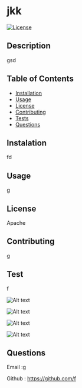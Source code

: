# jkk
[![License](https://img.shields.io/badge/License-Apache%202.0-blue.svg)](https://opensource.org/licenses/Apache-2.0)
  
## Description

gsd


## Table of Contents
    
  * [Installation](#instalation)
  * [Usage](#usage)
  * [License](#license)
  * [Contributing](#contributing)
  * [Tests](#test)
  * [Questions](#questions)

## Instalation

fd


## Usage

g

## License

Apache
 



## Contributing

g

## Test
f 



![Alt text](../img/runindexjs.png?raw=true ) 

![Alt text](../img/questions.png?raw=true ) 



![Alt text](../img/viewReadme1.png?raw=true) 

![Alt text](../img/Readme2.png?raw=true) 

## Questions

 Email :g   
 
 Github : https://github.com/f


